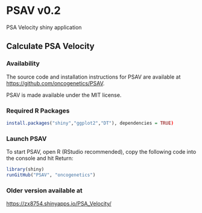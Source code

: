 PSAV v0.2
=========
PSA Velocity shiny application


## Calculate PSA Velocity

### Availability  
The source code and installation instructions for PSAV are available at https://github.com/oncogenetics/PSAV.

PSAV is made available under the MIT license.

### Required R Packages
```R
install.packages("shiny","ggplot2","DT"), dependencies = TRUE)  
```

### Launch PSAV
To start PSAV, open R (RStudio recommended), copy the following code into the console and hit Return:
```R
library(shiny)  
runGitHub("PSAV", "oncogenetics")
```

### Older version available at
https://zx8754.shinyapps.io/PSA_Velocity/